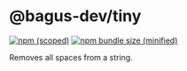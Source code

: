 # @bagus-dev/tiny

[![npm (scoped)](https://img.shields.io/npm/v/@bagus-dev/tiny.svg)](https://www.npmjs.com/package/@bagus-dev/tiny)
[![npm bundle size (minified)](https://img.shields.io/bundlephobia/min/@bagus-dev/tiny.svg)](https://www.npmjs.com/package/@bagus-dev/tiny)

Removes all spaces from a string.